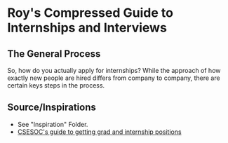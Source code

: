 # Roy's Compressed Guide to Internships and Interviews

## The General Process

So, how do you actually apply for internships? While the approach of how exactly
new people are hired differs from company to company, there are certain keys
steps in the process.  

##  Source/Inspirations

- See "Inspiration" Folder.
- [CSESOC's guide to getting grad and internship positions](https://media.csesoc.org.au/getting-that-grad-intern-role/#the-four-axes)